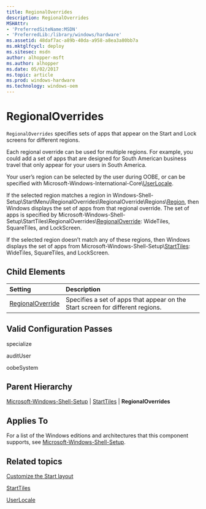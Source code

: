 ```yaml
---
title: RegionalOverrides
description: RegionalOverrides
MSHAttr:
- 'PreferredSiteName:MSDN'
- 'PreferredLib:/library/windows/hardware'
ms.assetid: 48daf7ac-a89b-40da-a958-a8ea3a80bb7a
ms.mktglfcycl: deploy
ms.sitesec: msdn
author: alhopper-msft
ms.author: alhopper
ms.date: 05/02/2017
ms.topic: article
ms.prod: windows-hardware
ms.technology: windows-oem
---
```

# RegionalOverrides

`RegionalOverrides` specifies sets of apps that appear on the Start and Lock screens for different regions.

Each regional override can be used for multiple regions. For example, you could add a set of apps that are designed for South American business travel that only appear for your users in South America.

Your user’s region can be selected by the user during OOBE, or can be specified with Microsoft-Windows-International-Core\\[UserLocale](microsoft-windows-international-core-userlocale.md).

If the selected region matches a region in Windows-Shell-Setup\\StartMenu\\RegionalOverrides\\RegionalOverride\\Regions\\[Region](microsoft-windows-shell-setup-starttiles-regionaloverrides-regionaloverride-regions-region.md), then Windows displays the set of apps from that regional override. The set of apps is specified by Microsoft-Windows-Shell-Setup\\StartTiles\\RegionalOverrides\\[RegionalOverride](microsoft-windows-shell-setup-starttiles-regionaloverrides-regionaloverride.md): WideTiles, SquareTiles, and LockScreen.

If the selected region doesn’t match any of these regions, then Windows displays the set of apps from Microsoft-Windows-Shell-Setup\\[StartTiles](microsoft-windows-shell-setup-starttiles.md): WideTiles, SquareTiles, and LockScreen.

## Child Elements

| Setting                 | Description                                                                           |
|:------------------------|:--------------------------------------------------------------------------------------|
| [RegionalOverride](microsoft-windows-shell-setup-starttiles-regionaloverrides-regionaloverride.md) | Specifies a set of apps that appear on the Start screen for different regions. |

## Valid Configuration Passes

specialize

auditUser

oobeSystem

## Parent Hierarchy

[Microsoft-Windows-Shell-Setup](microsoft-windows-shell-setup.md) | [StartTiles](microsoft-windows-shell-setup-starttiles.md) | **RegionalOverrides**

## Applies To

For a list of the Windows editions and architectures that this component supports, see [Microsoft-Windows-Shell-Setup](microsoft-windows-shell-setup.md).

## Related topics

[Customize the Start layout](https://docs.microsoft.com/en-us/windows-hardware/customize/desktop/customize-start-layout)

[StartTiles](microsoft-windows-shell-setup-starttiles.md)

[UserLocale](microsoft-windows-international-core-userlocale.md)
